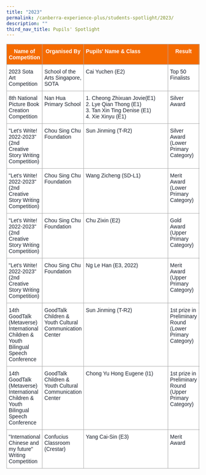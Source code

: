 ```yaml
---
title: "2023"
permalink: /canberra-experience-plus/students-spotlight/2023/
description: ""
third_nav_title: Pupils' Spotlight
---
```

<style type="text/css">
.tg  {border-collapse:collapse;border-color:#aaa;border-spacing:0;}
.tg td{background-color:#fff;border-color:#aaa;border-style:solid;border-width:1px;color:#333;
  font-family:Arial, sans-serif;font-size:14px;overflow:hidden;padding:10px 5px;word-break:normal;}
.tg th{background-color:#f38630;border-color:#aaa;border-style:solid;border-width:1px;color:#fff;
  font-family:Arial, sans-serif;font-size:14px;font-weight:normal;overflow:hidden;padding:10px 5px;word-break:normal;}
.tg .tg-mv92{background-color:#f56b00;color:#ffffff;font-weight:bold;text-align:center;vertical-align:top}
.tg .tg-ryel{background-color:#FFF;color:#1A202C;text-align:left;vertical-align:top}
</style>
<table class="tg">
<thead>
  <tr>
    <th class="tg-mv92">Name of Competition</th>
    <th class="tg-mv92">Organised By</th>
    <th class="tg-mv92">
			Pupils'&nbsp;Name&nbsp;&amp;&nbsp;Class&nbsp;&nbsp;&nbsp;&nbsp;&nbsp;&nbsp;&nbsp;&nbsp;&nbsp;&nbsp;&nbsp;&nbsp;&nbsp;&nbsp;&nbsp;&nbsp;&nbsp;</th>
    <th class="tg-mv92">Result</th>
    <th class="tg-mv92">Level<br></th>
  </tr>
</thead>
<tbody>
  <tr>
    <td class="tg-ryel">2023 Sota Art Competition</td>
    <td class="tg-ryel">School of the Arts Singapore, SOTA</td>
    <td class="tg-ryel">Cai Yuchen (E2)</td>
    <td class="tg-ryel">Top   50 Finalists</td>
    <td class="tg-ryel">National</td>
  </tr>
  <tr>
    <td class="tg-ryel">8th National Picture Book Creation Competition</td>
    <td class="tg-ryel">Nan Hua Primary School</td>
    <td class="tg-ryel">1. Cheong Zhixuan Jovie(E1)<br>2. Lye Qian Thong (E1)<br>3. Tan Xin Ting Denise (E1)<br>4. Xie Xinyu (E1)</td>
    <td class="tg-ryel">Silver   Award</td>
    <td class="tg-ryel">National</td>
  </tr>
  <tr>
    <td class="tg-ryel">"Let's   Write! 2022-2023" (2nd Creative Story Writing Competition)</td>
    <td class="tg-ryel">Chou Sing Chu Foundation</td>
    <td class="tg-ryel">Sun Jinming (T-R2)</td>
    <td class="tg-ryel">Silver   Award (Lower Primary Category)</td>
    <td class="tg-ryel">National</td>
  </tr>
  <tr>
    <td class="tg-ryel">"Let's Write! 2022-2023" (2nd Creative Story Writing Competition)</td>
    <td class="tg-ryel">Chou Sing Chu Foundation</td>
    <td class="tg-ryel">Wang Zicheng (SD-L1)</td>
    <td class="tg-ryel">Merit   Award (Lower Primary Category)</td>
    <td class="tg-ryel">National</td>
  </tr>
  <tr>
    <td class="tg-ryel">"Let's Write! 2022-2023" (2nd Creative Story Writing Competition)</td>
    <td class="tg-ryel">Chou Sing Chu Foundation</td>
    <td class="tg-ryel">Chu Zixin (E2)</td>
    <td class="tg-ryel">Gold   Award (Upper Primary Category)</td>
    <td class="tg-ryel">National</td>
  </tr>
  <tr>
    <td class="tg-ryel">"Let's Write! 2022-2023" (2nd Creative Story Writing Competition)</td>
    <td class="tg-ryel">Chou Sing Chu Foundation</td>
    <td class="tg-ryel">Ng Le Han (E3, 2022)</td>
    <td class="tg-ryel">Merit   Award (Upper Primary Category)</td>
    <td class="tg-ryel">National</td>
  </tr>
  <tr>
    <td class="tg-ryel">14th GoodTalk (Metaverse) International Children &amp; Youth Bilingual Speech Conference</td>
    <td class="tg-ryel">GoodTalk Children &amp; Youth Cultural Communication Center</td>
    <td class="tg-ryel">Sun Jinming (T-R2)</td>
    <td class="tg-ryel">1st   prize in Preliminary Round (Lower Primary Category)</td>
    <td class="tg-ryel">International</td>
  </tr>
  <tr>
    <td class="tg-ryel">14th GoodTalk (Metaverse) International Children &amp; Youth Bilingual Speech Conference</td>
    <td class="tg-ryel">GoodTalk Children &amp; Youth Cultural Communication Center</td>
    <td class="tg-ryel">Chong Yu Hong Eugene (I1)</td>
    <td class="tg-ryel">1st   prize in Preliminary Round (Upper Primary Category)</td>
    <td class="tg-ryel">International</td>
  </tr>
  <tr>
    <td class="tg-ryel">"International Chinese and my future" Writing Competition</td>
    <td class="tg-ryel">Confucius Classroom (Crestar)</td>
    <td class="tg-ryel">Yang Cai-Sin (E3)</td>
    <td class="tg-ryel">Merit Award</td>
    <td class="tg-ryel">National</td>
  </tr>
</tbody>
</table>